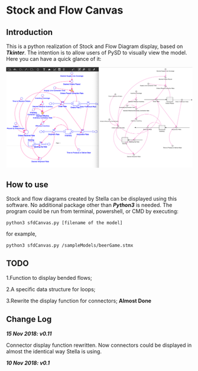 # Stock and Flow Canvas

## Introduction

This is a python realization of Stock and Flow Diagram display, based on ***Tkinter***.
The intention is to allow users of PySD to visually view the model.
Here you can have a quick glance of it:

![ScreenShot](screenShot_02.png)

## How to use

Stock and flow diagrams created by Stella can be displayed using this software.
No additional package other than ***Python3*** is needed.
The program could be run from terminal, powershell, or CMD by executing:

```
python3 sfdCanvas.py [filename of the model]
```
for example,
```
python3 sfdCanvas.py /sampleModels/beerGame.stmx
```

## TODO

1.Function to display bended flows;

2.A specific data structure for loops;

3.Rewrite the display function for connectors; **Almost Done**

## Change Log

***15 Nov 2018: v0.11***

Connector display function rewritten. Now connectors could be displayed in almost the identical way Stella is using.

***10 Nov 2018: v0.1***
